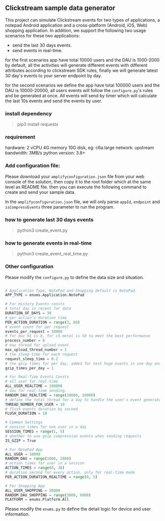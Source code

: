 ## Clickstream sample data generator

This project can simulate Clickstream events for two types of applications, a notepad Android application and a
cross-platform (Android, iOS, Web) shopping application. In addition, we support the following two usage scenarios for
these two applications:

* send the last 30 days events.
* send events in real-time.

for the first scenarios app have total 10000 users and the DAU is 1000-2000 by default, all the activities will
generate different events with different attributes according to clickstream SDK rules, finally we will generate
latest 30 day's events to your server endpoint by day.

for the second scenarios we define the app have total 100000 users and the DAU is 10000-20000, all users events
will follow the `configure.py`'s rules and be generated at once. All events will send by timer which will calculate the
last 10s events and send the events by user.

### install dependency

> pip3 install requests

### requirement

hardware: 2 vCPU 4G memory 10G disk, eg: c6a.large
network: upstream bandwidth: 3MB/s
python version: 3.8+

### Add configuration file:

Please download your `amplifyconfiguration.json` file from your web console of the solution, then copy it to the root
folder which at the same level as README file. then you can execute the following command to create and send your sample
data.

In the `amplifyconfiguration.json` file, we will only parse `appId`, `endpoint` and `isCompressEvents` three parameter
to run the program.

### how to generate last 30 days events

> python3 create_event.py

### how to generate events in real-time

> python3 create_event_real_time.py

### Other configuration

Please modify the `configure.py` to define the data size and situation.

```python

# Application Type, NotePad and Shopping default is NotePad.
APP_TYPE = enums.Application.NotePad

# For History Events consts
# total day in recent for data
DURATION_OF_DAYS = 30
# per action's duration time
PER_ACTION_DURATION = range(3, 60)
# event count for per request
events_per_request = 10000
# for mac m1 is 8, for c5.metal is 50 to meet the best performance
process_number = 8
# max thread for upload event
max_upload_thread_number = 1
# the sleep time for each request
request_sleep_time = 0.2
# the gzip times for per day, added for test huge events in one day and reduce memory usage
gzip_times_per_day = 1

# For Real-Time Events Consts
# all user for real-time
ALL_USER_REALTIME = 100000
# dau for real-time sending.
RANDOM_DAU_REALTIME = range(10000, 20000)
# define the total thread for a day to handle the user's event generate and sending
THREAD_NUMBER_FOR_USER = 10
# flush events duration by second
FLUSH_DURATION = 10

# Common Settings
# session times for one user in a day
SESSION_TIMES = range(1, 5)
# whether to use gzip compression events when sending requests
IS_GZIP = True

# For NotePad App
ALL_USER = 10000
RANDOM_DAU = range(1000, 2000)
# action times for user in a session 
ACTION_TIMES = range(0, 30)
# duration second for every action, only for real-time mode
PER_ACTION_DURATION_REALTIME = range(0, 5)

# For Shopping App
ALL_USER_SHOPPING = 30000
RANDOM_DAU_SHOPPING = range(3000, 6000)
PLATFORM = enums.Platform.All


```

Please modify the `enums.py` to define the detail logic for device and user information. 